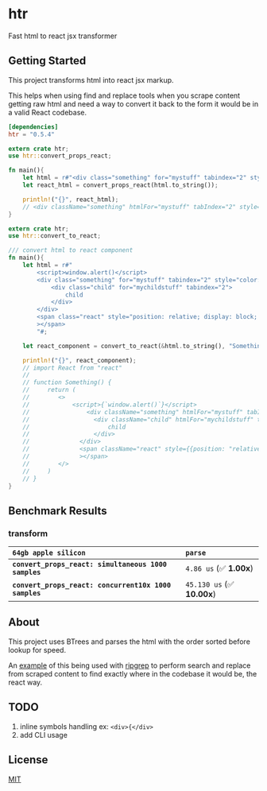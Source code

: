 # htr

Fast html to react jsx transformer

## Getting Started

This project transforms html into react jsx markup.

This helps when using find and replace tools when you scrape content getting raw html and need a way to convert it back to the form it would be in a valid React codebase.

```toml
[dependencies]
htr = "0.5.4"
```

```rust
extern crate htr;
use htr::convert_props_react;

fn main(){
    let html = r#"<div class="something" for="mystuff" tabindex="2" style="color: white; background-color: black">"#;
    let react_html = convert_props_react(html.to_string());

    println!("{}", react_html);
    // <div className="something" htmlFor="mystuff" tabIndex="2" style={{color: "white", backgroundColor: "black"}}>
}
```

```rust
extern crate htr;
use htr::convert_to_react;

/// convert html to react component
fn main(){
    let html = r#"
        <script>window.alert()</script>
        <div class="something" for="mystuff" tabindex="2" style="color: white; background-color: black">
            <div class="child" for="mychildstuff" tabindex="2">
                child
            </div>
        </div>
        <span class="react" style="position: relative; display: block; margin-left: auto; margin-right: auto; max-width: 577px; "
        ></span>
        "#;

    let react_component = convert_to_react(&html.to_string(), "Something");

    println!("{}", react_component);
    // import React from "react"
    //
    // function Something() {
    //     return (
    //        <>
    //            <script>{`window.alert()`}</script>
    //                <div className="something" htmlFor="mystuff" tabIndex="2" style={{color: "white", backgroundColor: "black"}}>
    //                  <div className="child" htmlFor="mychildstuff" tabIndex="2">
    //                      child
    //                  </div>
    //              </div>
    //              <span className="react" style={{position: "relative", display: "block", marginLeft: "auto", marginRight: "auto", maxWidth: "577px"}}
    //              ></span>
    //        </>
    //     )
    // }
}
```

## Benchmark Results

### transform

| `64gb apple silicon`                                  | `parse`                     |
| :---------------------------------------------------- | :-------------------------- |
| **`convert_props_react: simultaneous 1000 samples`**  | `4.86 us` (✅ **1.00x**)    |
| **`convert_props_react: concurrent10x 1000 samples`** | `45.130 us` (✅ **10.00x**) |

## About

This project uses BTrees and parses the html with the order sorted before lookup for speed.

An [example](https://github.com/A11yWatch/a11ywatch/blob/main/cli/src/fs/code_fix.rs) of this being used with [ripgrep](https://github.com/BurntSushi/ripgrep) to perform search and replace from scraped content to find exactly where in the codebase it would be, the react way.

## TODO

1. inline symbols handling ex: `<div>{</div>`
1. add CLI usage

## License

[MIT](./LICENSE)
